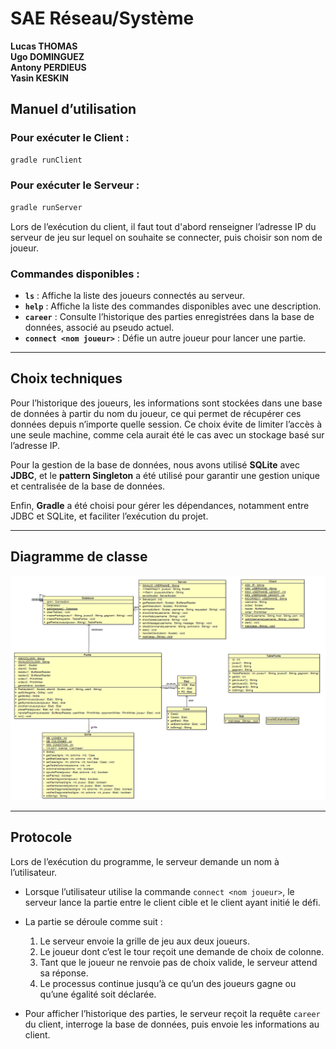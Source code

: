 # SAE Réseau/Système

**Lucas THOMAS**  
**Ugo DOMINGUEZ**  
**Antony PERDIEUS**  
**Yasin KESKIN**

## Manuel d’utilisation

### Pour exécuter le Client :
```bash
gradle runClient
```

### Pour exécuter le Serveur :
```bash
gradle runServer
```

Lors de l’exécution du client, il faut tout d'abord renseigner l’adresse IP du serveur de jeu sur lequel on souhaite se connecter, puis choisir son nom de joueur.  

### Commandes disponibles :
- **`ls`** : Affiche la liste des joueurs connectés au serveur.  
- **`help`** : Affiche la liste des commandes disponibles avec une description.  
- **`career`** : Consulte l’historique des parties enregistrées dans la base de données, associé au pseudo actuel.  
- **`connect <nom joueur>`** : Défie un autre joueur pour lancer une partie.

---

## Choix techniques

Pour l’historique des joueurs, les informations sont stockées dans une base de données à partir du nom du joueur, ce qui permet de récupérer ces données depuis n’importe quelle session. Ce choix évite de limiter l’accès à une seule machine, comme cela aurait été le cas avec un stockage basé sur l’adresse IP.  

Pour la gestion de la base de données, nous avons utilisé **SQLite** avec **JDBC**, et le **pattern Singleton** a été utilisé pour garantir une gestion unique et centralisée de la base de données.  

Enfin, **Gradle** a été choisi pour gérer les dépendances, notamment entre JDBC et SQLite, et faciliter l’exécution du projet.

---

## Diagramme de classe 
![UML](UML.png)

---

## Protocole

Lors de l’exécution du programme, le serveur demande un nom à l’utilisateur.  

- Lorsque l’utilisateur utilise la commande `connect <nom joueur>`, le serveur lance la partie entre le client cible et le client ayant initié le défi.  
- La partie se déroule comme suit :  
  1. Le serveur envoie la grille de jeu aux deux joueurs.  
  2. Le joueur dont c’est le tour reçoit une demande de choix de colonne.  
  3. Tant que le joueur ne renvoie pas de choix valide, le serveur attend sa réponse.  
  4. Le processus continue jusqu’à ce qu’un des joueurs gagne ou qu’une égalité soit déclarée.  

- Pour afficher l’historique des parties, le serveur reçoit la requête `career` du client, interroge la base de données, puis envoie les informations au client.
